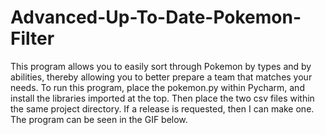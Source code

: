 # Advanced-Up-To-Date-Pokemon-Filter
This program allows you to easily sort through Pokemon by types and by abilities, thereby allowing you to better prepare a team that matches your needs. 
To run this program, place the pokemon.py within Pycharm, and install the libraries imported at the top. Then place the two csv files within the same project directory.
If a release is requested, then I can make one. The program can be seen in the GIF below.
